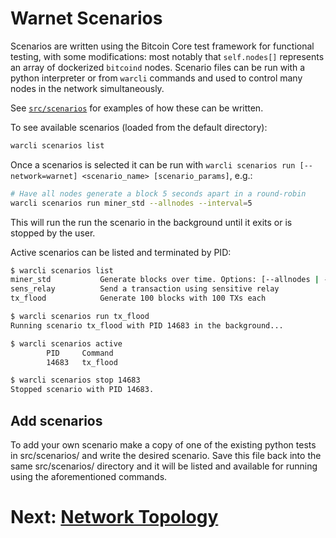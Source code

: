 # Warnet Scenarios

Scenarios are written using the Bitcoin Core test framework for functional testing,
with some modifications: most notably that `self.nodes[]` represents an array of
dockerized `bitcoind` nodes. Scenario files can be run with a python interpreter
or from `warcli` commands and used to control many nodes in the network simultaneously.

See [`src/scenarios`](../src/scenarios) for examples of how these can be written.

To see available scenarios (loaded from the default directory):

```bash
warcli scenarios list
```

Once a scenarios is selected it can be run with `warcli scenarios run [--network=warnet] <scenario_name> [scenario_params]`, e.g.:

```bash
# Have all nodes generate a block 5 seconds apart in a round-robin
warcli scenarios run miner_std --allnodes --interval=5
```

This will run the run the scenario in the background until it exits or is stopped by the user.

Active scenarios can be listed and terminated by PID:

```bash
$ warcli scenarios list
miner_std           Generate blocks over time. Options: [--allnodes | --interval=<number>]
sens_relay          Send a transaction using sensitive relay
tx_flood            Generate 100 blocks with 100 TXs each

$ warcli scenarios run tx_flood
Running scenario tx_flood with PID 14683 in the background...

$ warcli scenarios active
        PID     Command                                                          Network   Active
        14683   tx_flood                                                         warnet    True

$ warcli scenarios stop 14683
Stopped scenario with PID 14683.
```

## Add scenarios

To add your own scenario make a copy of one of the existing python tests in src/scenarios/ and write the desired scenario.
Save this file back into the same src/scenarios/ directory and it will be listed and available for running using the aforementioned commands.

# Next: [Network Topology](graph.md)
